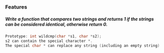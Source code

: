 ### Features

##### Write a function that compares two strings and returns 1 if the strings can be considered identical, otherwise return 0.

```c
Prototype: int wildcmp(char *s1, char *s2);
s2 can contain the special character *.
The special char * can replace any string (including an empty string)
```